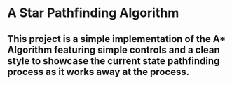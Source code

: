 # A Star Pathfinding Algorithm
## This project is a simple implementation of the A* Algorithm featuring simple controls and a clean style to showcase the current state pathfinding process as it works away at the process.
